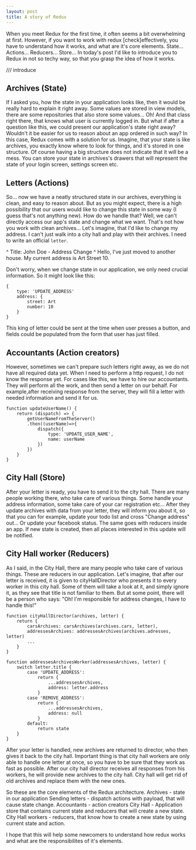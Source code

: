 ```yaml
---
layout: post
title: A story of Redux
---
```


When you meet Redux for the first time, it often seems a bit overwhelming at first. However, if you want to work with redux [check]effectively, you have to understand how it works, and what are it's core elements. State... Actions... Reducers... Store... In today's post I'd like to introduce you to Redux in not so techy way, so that you grasp the idea of how it works.

/// introduce


Archives (State)
---

If I asked you, how the state in your application looks like, then it would be really hard to explain it right away. Some values are stored in view models, there are some repositories that also store some values... Oh! And that class right there, that knows what user is currently logged in. But what if after a question like this, we could present our application's state right away? Wouldn't it be easier for us to reason about an app ordered in such way? In this case, Redux comes with a solution for us.
Imagine, that your state is like archives, you exactly know where to look for things, and it's stored in one structure. Of course having a big structure does not indicate that it will be a mess. You can store your state in archives's drawers that will represent the state of your login screen, settings screen etc.

Letters (Actions)
---

So... now we have a neatly structured state in our archives, everything is clean, and easy to reason about. But as you might expect, there is a high possibility that our users would like to change this state in some way (I guess that's not anything new). How do we handle that? Well, we can't directly access our app's state and change what we want. That's not how you work with clean archives...  Let's imagine, that I'd like to change my address. I can't just walk into a city hall and play with their archives. I need to write an official `letter`. 

^ Title: John Doe - Address Change
^ Hello, I've just moved to another house. My current address is Art Street 10.

Don't worry, when we change state in our application, we only need crucial information. So it might look like this:

```
{
    type: 'UPDATE_ADDRESS'
    address: {
        street: Art
        number: 10
    }
}
```

This king of letter could be sent at the time when user presses a button, and fields could be populated from the form that user has just filled.


Accountants (Action creators)
---

However, sometimes we can't prepare such letters right away, as we do not have all required data yet. When I need to perform a http request, I do not know the response yet. For cases like this, we have to hire our accountants. They will perform all the work, and then send a letter on our behalf. For example,after receiving response from the server, they will fill a letter with needed information and send it for us.
```
function updateUserName() {
    return (dispatch) => {
        getUserNameFromTheServer()
        .then((userName)=>{
            dispatch({
                type: 'UPDATE_USER_NAME',
                name: userName
            })
        })
    } 
}
```

City Hall (Store)
---

After your letter is ready, you have to send it to the city hall. There are many people working there, who take care of various things. Some handle your address information, some take care of your car registration etc... After they update archives with data from your letter, they will inform you about it, so that you can for example, update your todo list and cross "Change address" out... Or update your facebook status. The same goes with reducers inside an app. If new state is created, then all places interested in this update will be notified.

City Hall worker (Reducers)
---

As I said, in the City Hall, there are many people who take care of various things. These are reducers in our application. Let's imagine, that after our letter is received, it is given to cityHallDirector who presents it to every worker in this city hall. Some of them will take a look at it, and simply ignore it, as they see that title is not familiar to them. But at some point, there will be a person who says: "Oh! I'm responsible for address changes, I have to handle this!"

```
function cityHallDirector(archives, letter) {
    return {
        carsArchives: carsArchives(archives.cars, letter),
        addressesArchives: addressesArchives(archives.adresses, letter)
        ...
    }
}
```

```
function addressesArchivesWorker(addressesArchives, letter) {
    switch letter.title {
        case 'UPDATE_ADDRESS':
            return {
                ...addressesArchives, 
                address: letter.address
            }
        case 'REMOVE_ADDRESS':
            return {
                ...addressesArchives, 
                address: null
            }
        default:
            return state
    }
}
```

After your letter is handled, new archives are returned to director, who then gives it back to the city hall. Important thing is that city hall workers are only able to handle one letter at once, so you have to be sure that they work as fast as possible. After our city hall director receives all responses from his workers, he will provide new archives to the city hall. City hall will get rid of old archives and replace them with the new ones.

So these are the core elements of the Redux architecture.
Archives - state in our application
Sending letters - dispatch actions with payload, that will cause state change.
Accountants - action creators
City Hall - Application store that contains current state and reducers that will create a new state.
City Hall workers - reducers, that know how to create a new state by using current state and action.

I hope that this will help some newcomers to understand how redux works and what are the responsibilites of it's elements.


